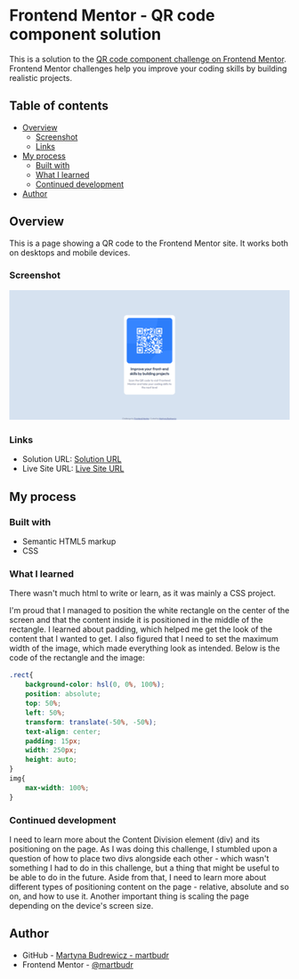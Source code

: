 # Frontend Mentor - QR code component solution

This is a solution to the [QR code component challenge on Frontend Mentor](https://www.frontendmentor.io/challenges/qr-code-component-iux_sIO_H). Frontend Mentor challenges help you improve your coding skills by building realistic projects. 

## Table of contents

- [Overview](#overview)
  - [Screenshot](#screenshot)
  - [Links](#links)
- [My process](#my-process)
  - [Built with](#built-with)
  - [What I learned](#what-i-learned)
  - [Continued development](#continued-development)
- [Author](#author)

## Overview

This is a page showing a QR code to the Frontend Mentor site. It works both on desktops and mobile devices.

### Screenshot

![The final result](finished-project.png)

### Links

- Solution URL: [Solution URL](https://github.com/martbudr/Frontend-Mentor---QR-code-component)
- Live Site URL: [Live Site URL](https://martbudr.github.io/Frontend-Mentor---QR-code-component/)

## My process

### Built with

- Semantic HTML5 markup
- CSS

### What I learned

There wasn't much html to write or learn, as it was mainly a CSS project.

I'm proud that I managed to position the white rectangle on the center of the screen and that the content inside it is positioned in the middle of the rectangle. I learned about padding, which helped me get the look of the content that I wanted to get. I also figured that I need to set the maximum width of the image, which made everything look as intended. Below is the code of the rectangle and the image:
```css
.rect{
    background-color: hsl(0, 0%, 100%);
    position: absolute;
    top: 50%;
    left: 50%;
    transform: translate(-50%, -50%);
    text-align: center;
    padding: 15px;
    width: 250px;
    height: auto;
}
img{
    max-width: 100%;
}
```

### Continued development

I need to learn more about the Content Division element (div) and its positioning on the page. As I was doing this challenge, I stumbled upon a question of how to place two divs alongside each other - which wasn't something I had to do in this challenge, but a thing that might be useful to be able to do in the future. Aside from that, I need to learn more about different types of positioning content on the page - relative, absolute and so on, and how to use it. Another important thing is scaling the page depending on the device's screen size.

## Author

- GitHub - [Martyna Budrewicz - martbudr](https://github.com/martbudr)
- Frontend Mentor - [@martbudr](https://www.frontendmentor.io/profile/martbudr)
